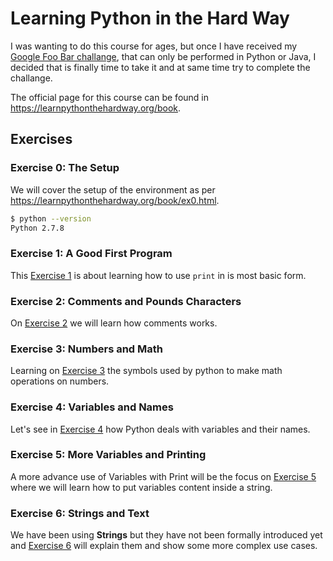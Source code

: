 # Learning Python in the Hard Way

I was wanting to do this course for ages, but once I have received my [Google Foo Bar challange](https://twitter.com/Exadra37/status/790142290937442304), that can only be performed in Python or Java,
I decided that is finally time to take it and at same time try to complete the challange.

The official page for this course can be found in https://learnpythonthehardway.org/book.

## Exercises

### Exercise 0: The Setup

We will cover the setup of the environment as per https://learnpythonthehardway.org/book/ex0.html.

```bash
$ python --version
Python 2.7.8
```


### Exercise 1: A Good First Program

This [Exercise 1](https://learnpythonthehardway.org/book/ex1.html) is about learning how to use `print` in is most basic form.

### Exercise 2: Comments and Pounds Characters

On [Exercise 2](https://learnpythonthehardway.org/book/ex2.html) we will learn how comments works.


### Exercise 3: Numbers and Math

Learning on [Exercise 3](https://learnpythonthehardway.org/book/ex3.html) the symbols used by python to make math operations on numbers.


### Exercise 4: Variables and Names

Let's see in [Exercise 4](https://learnpythonthehardway.org/book/ex4.html) how Python deals with variables and their names.


### Exercise 5: More Variables and Printing

A more advance use of Variables with Print will be the focus on [Exercise 5](https://learnpythonthehardway.org/book/ex5.html) where we will learn how to put variables content inside a string.


### Exercise 6: Strings and Text

We have been using __Strings__ but they have not been formally introduced yet and [Exercise 6](https://learnpythonthehardway.org/book/ex6.html) will explain them and show some more complex use cases.
